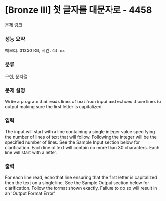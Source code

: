 # [Bronze III] 첫 글자를 대문자로 - 4458 

[문제 링크](https://www.acmicpc.net/problem/4458) 

### 성능 요약

메모리: 31256 KB, 시간: 44 ms

### 분류

구현, 문자열

### 문제 설명

<p>Write a program that reads lines of text from input and echoes those lines to output making sure the first letter is capitalized.</p>

### 입력 

 <p>The input will start with a line containing a single integer value specifying the number of lines of text that will follow. Following the integer will be the specified number of lines. See the Sample Input section below for clarification. Each line of text will contain no more than 30 characters. Each line will start with a letter. </p>

### 출력 

 <p>For each line read, echo that line ensuring that the first letter is capitalized then the text on a single line. See the Sample Output section below for clarification. Follow the format shown exactly. Failure to do so will result in an 'Output Format Error'. </p>


